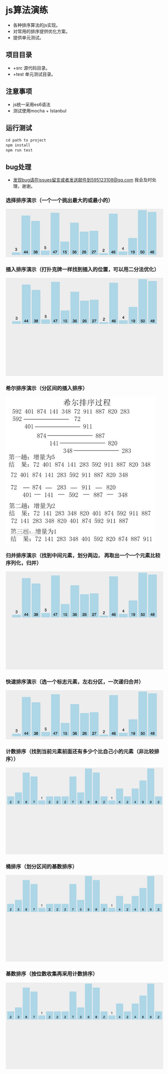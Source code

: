 # js算法演练
* 各种排序算法的js实现。
* 对常用的排序提供优化方案。
* 提供单元测试。
## 项目目录
* +src 源代码目录。
* +test 单元测试目录。
## 注意事项
* js统一采用es6语法
* 测试使用mocha + Istanbul

## 运行测试
```
cd path to project
npm install 
npm run test
```

## bug处理
* 发现bug请在issues留言或者发送邮件到595123108@qq.com 我会及时处理，谢谢。

### 选择排序演示（一个一个挑出最大的或最小的）

![图片来源于网络](https://github.com/maoruibin001/algorithm/raw/master/src/images/select.gif)

### 插入排序演示（打扑克牌一样找到插入的位置，可以用二分法优化）

![图片来源于网络](https://github.com/maoruibin001/algorithm/raw/master/src/images/insert.gif)


### 希尔排序演示（分区间的插入排序）

![图片来源于网络](https://github.com/maoruibin001/algorithm/raw/master/src/images/shell.jpg)


### 归并排序演示（找到中间元素，划分两边， 再取出一个一个元素比较序列化，归并）

![图片来源于网络](https://github.com/maoruibin001/algorithm/raw/master/src/images/merge.gif)


### 快速排序演示（选一个标志元素，左右分区，一次递归合并）

![图片来源于网络](https://github.com/maoruibin001/algorithm/raw/master/src/images/quick.gif)

### 计数排序（找到当前元素前面还有多少个比自己小的元素（非比较排序））

![图片来源于网络](https://github.com/maoruibin001/algorithm/raw/master/src/images/count.gif)

### 桶排序（划分区间的基数排序）

![图片来源于网络](https://github.com/maoruibin001/algorithm/raw/master/src/images/count.gif)

### 基数排序（按位数收集再采用计数排序）

![图片来源于网络](https://github.com/maoruibin001/algorithm/raw/master/src/images/count.gif)